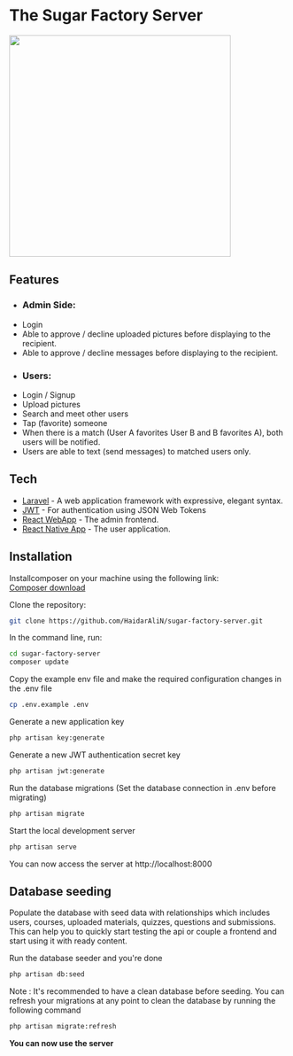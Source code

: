 # The Sugar Factory Server
<img src="https://raw.githubusercontent.com/laravel/art/master/logo-lockup/5%20SVG/2%20CMYK/1%20Full%20Color/laravel-logolockup-cmyk-red.svg" width="400">

## Features

- ### Admin Side:
- Login
- Able to approve / decline uploaded pictures before displaying to the recipient.
- Able to approve / decline messages before displaying to the recipient.
- ### Users:
- Login / Signup
- Upload pictures
- Search and meet other users
- Tap (favorite) someone
- When there is a match (User A favorites User B and B favorites A), both users will be notified.
- Users are able to text (send messages) to matched users only.


## Tech

- [Laravel] - A web application framework with expressive, elegant syntax.
- [JWT] - For authentication using JSON Web Tokens
- [React WebApp] - The admin frontend.
- [React Native App] - The user application.



## Installation

Installcomposer on your machine using the following link: <br />
<a href="https://getcomposer.org/download/">Composer download</a>

Clone the repository:

```sh
git clone https://github.com/HaidarAliN/sugar-factory-server.git
```
In the command line, run:

```sh
cd sugar-factory-server
composer update
```

Copy the example env file and make the required configuration changes in the .env file

```sh
cp .env.example .env
```

Generate a new application key

```sh
php artisan key:generate
```

Generate a new JWT authentication secret key

```sh
php artisan jwt:generate
```

Run the database migrations (Set the database connection in .env before migrating)

```sh
php artisan migrate
```

Start the local development server

```sh
php artisan serve
```

You can now access the server at http://localhost:8000

## Database seeding
Populate the database with seed data with relationships which includes users, courses, uploaded materials, quizzes, questions and submissions. This can help you to quickly start testing the api or couple a frontend and start using it with ready content.

Run the database seeder and you're done
```sh
php artisan db:seed
```
Note : It's recommended to have a clean database before seeding. You can refresh your migrations at any point to clean the database by running the following command

```sh
php artisan migrate:refresh
```

**You can now use the server**


[//]: # (These are reference links used in the body of this note and get stripped out when the markdown processor does its job. There is no need to format nicely because it shouldn't be seen. Thanks SO - http://stackoverflow.com/questions/4823468/store-comments-in-markdown-syntax)

   [JWT]: <https://www.positronx.io/laravel-jwt-authentication-tutorial-user-login-signup-api/>
   [React WebApp]: <https://github.com/HaidarAliN/sugar-factory-admin-frontend.git>
   [React Native App]: <https://github.com/HaidarAliN/sugar-factory-user-frontend.git>
   [Laravel]: <https://laravel.com/>
   [Laravel-test]: <https://laravel.com/>

